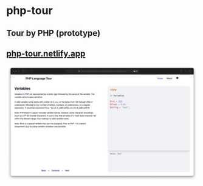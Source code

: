 # php-tour

## Tour by PHP (prototype)
[php-tour.netlify.app](https://php-tour.netlify.app)
---
![Tour by PHP](php-tour_white__prototype.jpg)